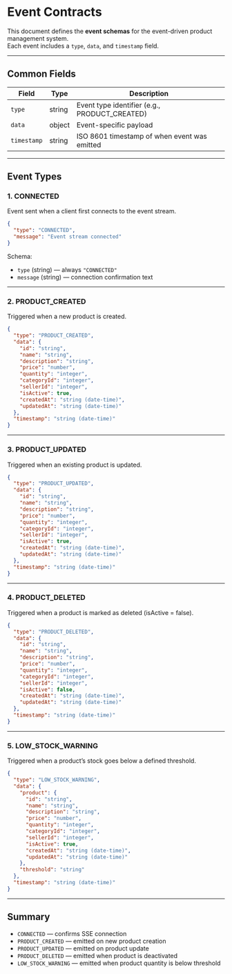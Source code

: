 # Event Contracts

This document defines the **event schemas** for the event-driven product management system.  
Each event includes a `type`, `data`, and `timestamp` field.

---

## Common Fields

| Field      | Type      | Description                                  |
|------------|-----------|----------------------------------------------|
| `type`     | string    | Event type identifier (e.g., PRODUCT_CREATED)|
| `data`     | object    | Event-specific payload                       |
| `timestamp`| string    | ISO 8601 timestamp of when event was emitted |

---

## Event Types

### 1. CONNECTED

Event sent when a client first connects to the event stream.

```json
{
  "type": "CONNECTED",
  "message": "Event stream connected"
}
```

Schema:
- `type` (string) — always `"CONNECTED"`
- `message` (string) — connection confirmation text

---

### 2. PRODUCT_CREATED

Triggered when a new product is created.

```json
{
  "type": "PRODUCT_CREATED",
  "data": {
    "id": "string",
    "name": "string",
    "description": "string",
    "price": "number",
    "quantity": "integer",
    "categoryId": "integer",
    "sellerId": "integer",
    "isActive": true,
    "createdAt": "string (date-time)",
    "updatedAt": "string (date-time)"
  },
  "timestamp": "string (date-time)"
}
```

---

### 3. PRODUCT_UPDATED

Triggered when an existing product is updated.

```json
{
  "type": "PRODUCT_UPDATED",
  "data": {
    "id": "string",
    "name": "string",
    "description": "string",
    "price": "number",
    "quantity": "integer",
    "categoryId": "integer",
    "sellerId": "integer",
    "isActive": true,
    "createdAt": "string (date-time)",
    "updatedAt": "string (date-time)"
  },
  "timestamp": "string (date-time)"
}
```

---

### 4. PRODUCT_DELETED

Triggered when a product is marked as deleted (isActive = false).

```json
{
  "type": "PRODUCT_DELETED",
  "data": {
    "id": "string",
    "name": "string",
    "description": "string",
    "price": "number",
    "quantity": "integer",
    "categoryId": "integer",
    "sellerId": "integer",
    "isActive": false,
    "createdAt": "string (date-time)",
    "updatedAt": "string (date-time)"
  },
  "timestamp": "string (date-time)"
}
```

---

### 5. LOW_STOCK_WARNING

Triggered when a product’s stock goes below a defined threshold.

```json
{
  "type": "LOW_STOCK_WARNING",
  "data": {
    "product": {
      "id": "string",
      "name": "string",
      "description": "string",
      "price": "number",
      "quantity": "integer",
      "categoryId": "integer",
      "sellerId": "integer",
      "isActive": true,
      "createdAt": "string (date-time)",
      "updatedAt": "string (date-time)"
    },
    "threshold": "string"
  },
  "timestamp": "string (date-time)"
}
```

---

## Summary

- `CONNECTED` — confirms SSE connection
- `PRODUCT_CREATED` — emitted on new product creation
- `PRODUCT_UPDATED` — emitted on product update
- `PRODUCT_DELETED` — emitted when product is deactivated
- `LOW_STOCK_WARNING` — emitted when product quantity is below threshold
